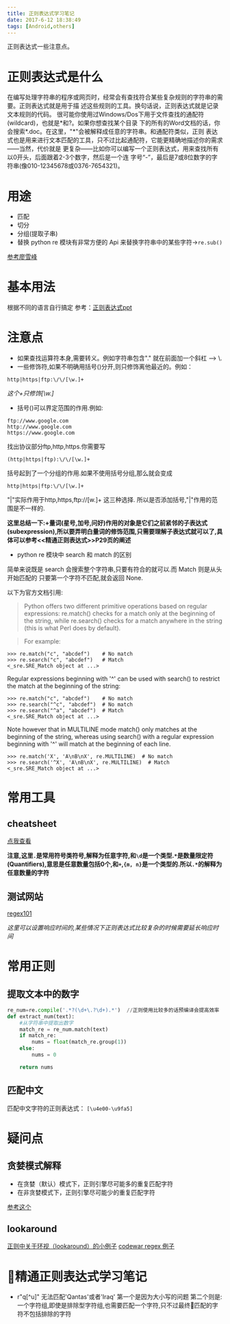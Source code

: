 ```yaml
---
title: 正则表达式学习笔记
date: 2017-6-12 18:38:49
tags: [Android,others]
---
```


正则表达式一些注意点。 <!-- more -->

# 正则表达式是什么
在编写处理字符串的程序或网页时，经常会有查找符合某些复杂规则的字符串的需要。正则表达式就是用于描
述这些规则的工具。换句话说，正则表达式就是记录文本规则的代码。
很可能你使用过Windows/Dos下用于文件查找的通配符(wildcard)，也就是\*和?。如果你想查找某个目录
下的所有的Word文档的话，你会搜索\*.doc。在这里，"\*"会被解释成任意的字符串。和通配符类似，正则
表达式也是用来进行文本匹配的工具，只不过比起通配符，它能更精确地描述你的需求——当然，代价就是
更复杂——比如你可以编写一个正则表达式，用来查找所有以0开头，后面跟着2-3个数字，然后是一个连
字号“-”，最后是7或8位数字的字符串(像010-12345678或0376-7654321)。

# 用途
- 匹配
- 切分
- 分组(提取子串)
- 替换 python re 模块有非常方便的 Api 来替换字符串中的某些字符->`re.sub()`

[参考廖雪峰](https://www.liaoxuefeng.com/wiki/001374738125095c955c1e6d8bb493182103fac9270762a000/001386832260566c26442c671fa489ebc6fe85badda25cd000)

# 基本用法
根据不同的语言自行搞定
参考：[正则表达式ppt](https://drive.google.com/open?id=0B8SC8SttiuHPLUVZLVBPak5wNUE)

# 注意点
- 如果查找运算符本身,需要转义。例如字符串包含"." 就在前面加一个斜杠 --> \\.
- 一些修饰符,如果不明确用括号()分开,则只修饰离他最近的。例如：
```
http|https|ftp:\/\/[\w.]+
```
*这个+只修饰[\w.]*

- 括号()可以界定范围的作用.例如:
```
ftp://www.google.com
http://www.google.com
https://www.google.com
```
找出协议部分ftp,http,https.你需要写
```
(http|https|ftp):\/\/[\w.]+
```
括号起到了一个分组的作用.如果不使用括号分组,那么就会变成
```
http|https|ftp:\/\/[\w.]+
```
"|"实际作用于http,https,ftp:\/\/[w.]+ 这三种选择.
所以是否添加括号,"|"作用的范围是不一样的.

**这里总结一下:+量词(星号,加号,问好)作用的对象是它们之前紧邻的子表达式(subexpression),所以要弄明白量词的修饰范围,只需要理解子表达式就可以了,具体可以参考<<精通正则表达式>>P29页的阐述**

- python re 模块中 search 和 match 的区别

简单来说既是 search 会搜索整个字符串,只要有符合的就可以.而 Match 则是从头开始匹配的
只要第一个字符不匹配,就会返回 None.

以下为官方文档引用:
>Python offers two different primitive operations based on regular expressions: re.match() checks for a match only at the beginning of the string, while re.search() checks for a match anywhere in the string (this is what Perl does by default).

>For example:
```
>>> re.match("c", "abcdef")    # No match
>>> re.search("c", "abcdef")   # Match
<_sre.SRE_Match object at ...>
```
Regular expressions beginning with '^' can be used with search() to restrict the match at the beginning of the string:
```
>>> re.match("c", "abcdef")    # No match
>>> re.search("^c", "abcdef")  # No match
>>> re.search("^a", "abcdef")  # Match
<_sre.SRE_Match object at ...>
```
Note however that in MULTILINE mode match() only matches at the beginning of the string, whereas using search() with a regular expression beginning with '^' will match at the beginning of each line.
```
>>> re.match('X', 'A\nB\nX', re.MULTILINE)  # No match
>>> re.search('^X', 'A\nB\nX', re.MULTILINE)  # Match
<_sre.SRE_Match object at ...>
```

# 常用工具
## cheatsheet
[点我查看](http://plcdn.qiniudn.com/wp-content/uploads/2011/12/regular-expressions-cheat-sheet-v2.pdf)

__注意,这里`.`是常用符号类符号,解释为任意字符,和`\d`是一个类型.`*`是数量限定符(Quantifiers),意思是任意数量包括0个,和`+`,`{m, n}`是一个类型的.所以`.*`的解释为任意数量的字符__

## 测试网站
[regex101](https://regex101.com/)

_这里可以设置响应时间的,某些情况下正则表达式比较复杂的时候需要延长响应时间_

# 常用正则
## 提取文本中的数字
```python
re_num=re.compile('.*?(\d+\.?\d+).*')  //正则使用比较多的话预编译会提高效率
def extract_num(text):
    #从字符串中提取出数字
    match_re = re_num.match(text)
    if match_re:
        nums = float(match_re.group(1))
    else:
        nums = 0

    return nums
```

## 匹配中文
匹配中文字符的正则表达式： `[\u4e00-\u9fa5]`

# 疑问点
## 贪婪模式解释

- 在贪婪（默认）模式下，正则引擎尽可能多的重复匹配字符
- 在非贪婪模式下，正则引擎尽可能少的重复匹配字符

[参考这个](https://www.jianshu.com/p/532a62d6baef)

## lookaround
[正则中关于环视（lookaround）的小例子](https://juejin.im/post/5b4a9539f265da0f521de210)
[codewar regex 例子](https://www.codewars.com/kata/52e1476c8147a7547a000811/train/python)


# 精通正则表达式学习笔记
- r"q[^u]" 无法匹配'Qantas'或者'Iraq'
第一个是因为大小写的问题
第二个则是:一个字符组,即使是排除型字符组,也需要匹配一个字符,只不过最终匹配的字符不包括排除的字符



